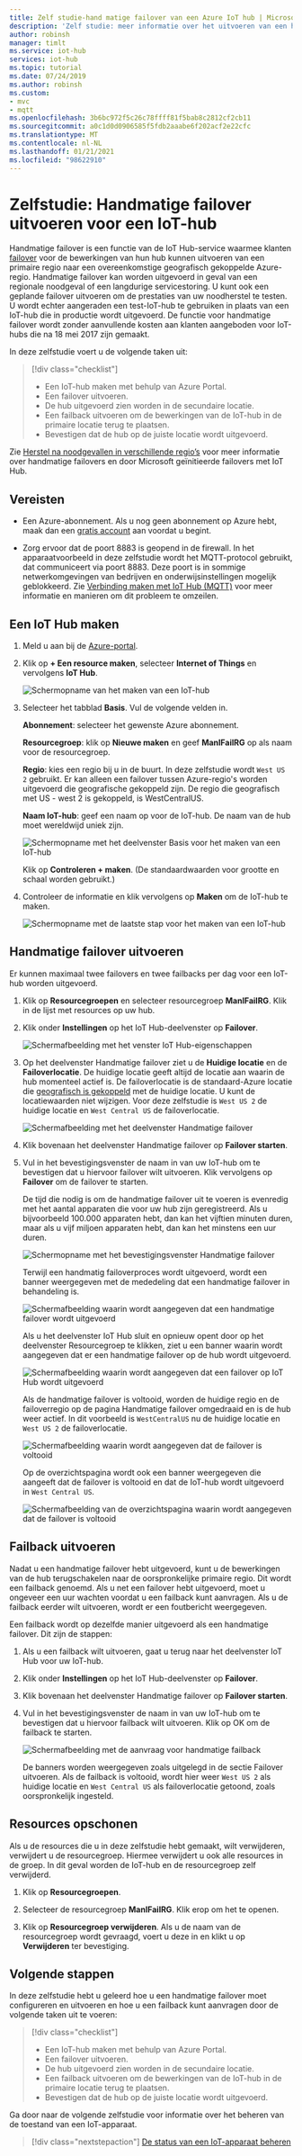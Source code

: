 ```yaml
---
title: Zelf studie-hand matige failover van een Azure IoT hub | Microsoft Docs
description: 'Zelf studie: meer informatie over het uitvoeren van een hand matige failover van uw IoT-hub naar een andere regio en om te controleren of deze werkt. Ga vervolgens terug naar de oorspronkelijke regio en controleer deze opnieuw.'
author: robinsh
manager: timlt
ms.service: iot-hub
services: iot-hub
ms.topic: tutorial
ms.date: 07/24/2019
ms.author: robinsh
ms.custom:
- mvc
- mqtt
ms.openlocfilehash: 3b6bc972f5c26c78ffff81f5bab8c2812cf2cb11
ms.sourcegitcommit: a0c1d0d0906585f5fdb2aaabe6f202acf2e22cfc
ms.translationtype: MT
ms.contentlocale: nl-NL
ms.lasthandoff: 01/21/2021
ms.locfileid: "98622910"
---
```

# <a name="tutorial-perform-manual-failover-for-an-iot-hub"></a>Zelfstudie: Handmatige failover uitvoeren voor een IoT-hub

Handmatige failover is een functie van de IoT Hub-service waarmee klanten [failover](https://en.wikipedia.org/wiki/Failover) voor de bewerkingen van hun hub kunnen uitvoeren van een primaire regio naar een overeenkomstige geografisch gekoppelde Azure-regio. Handmatige failover kan worden uitgevoerd in geval van een regionale noodgeval of een langdurige servicestoring. U kunt ook een geplande failover uitvoeren om de prestaties van uw noodherstel te testen. U wordt echter aangeraden een test-IoT-hub te gebruiken in plaats van een IoT-hub die in productie wordt uitgevoerd. De functie voor handmatige failover wordt zonder aanvullende kosten aan klanten aangeboden voor IoT-hubs die na 18 mei 2017 zijn gemaakt.

In deze zelfstudie voert u de volgende taken uit:

> [!div class="checklist"]
> * Een IoT-hub maken met behulp van Azure Portal. 
> * Een failover uitvoeren. 
> * De hub uitgevoerd zien worden in de secundaire locatie.
> * Een failback uitvoeren om de bewerkingen van de IoT-hub in de primaire locatie terug te plaatsen. 
> * Bevestigen dat de hub op de juiste locatie wordt uitgevoerd.

Zie [Herstel na noodgevallen in verschillende regio’s](iot-hub-ha-dr.md#cross-region-dr) voor meer informatie over handmatige failovers en door Microsoft geïnitieerde failovers met IoT Hub.

## <a name="prerequisites"></a>Vereisten

* Een Azure-abonnement. Als u nog geen abonnement op Azure hebt, maak dan een [gratis account](https://azure.microsoft.com/free/?WT.mc_id=A261C142F) aan voordat u begint.

* Zorg ervoor dat de poort 8883 is geopend in de firewall. In het apparaatvoorbeeld in deze zelfstudie wordt het MQTT-protocol gebruikt, dat communiceert via poort 8883. Deze poort is in sommige netwerkomgevingen van bedrijven en onderwijsinstellingen mogelijk geblokkeerd. Zie [Verbinding maken met IoT Hub (MQTT)](iot-hub-mqtt-support.md#connecting-to-iot-hub) voor meer informatie en manieren om dit probleem te omzeilen.

## <a name="create-an-iot-hub"></a>Een IoT Hub maken

1. Meld u aan bij de [Azure-portal](https://portal.azure.com). 

2. Klik op **+ Een resource maken**, selecteer **Internet of Things** en vervolgens **IoT Hub**.

   ![Schermopname van het maken van een IoT-hub](./media/tutorial-manual-failover/create-hub-01.png)

3. Selecteer het tabblad **Basis**. Vul de volgende velden in.

    **Abonnement**: selecteer het gewenste Azure abonnement.

    **Resourcegroep**: klik op **Nieuwe maken** en geef **ManlFailRG** op als naam voor de resourcegroep.

    **Regio**: kies een regio bij u in de buurt. In deze zelfstudie wordt `West US 2` gebruikt. Er kan alleen een failover tussen Azure-regio's worden uitgevoerd die geografische gekoppeld zijn. De regio die geografisch met US - west 2 is gekoppeld, is WestCentralUS.
    
   **Naam IoT-hub**: geef een naam op voor de IoT-hub. De naam van de hub moet wereldwijd uniek zijn. 

   ![Schermopname met het deelvenster Basis voor het maken van een IoT-hub](./media/tutorial-manual-failover/create-hub-02-basics.png)

   Klik op **Controleren + maken**. (De standaardwaarden voor grootte en schaal worden gebruikt.) 

4. Controleer de informatie en klik vervolgens op **Maken** om de IoT-hub te maken. 

   ![Schermopname met de laatste stap voor het maken van een IoT-hub](./media/tutorial-manual-failover/create-hub-03-create.png)

## <a name="perform-a-manual-failover"></a>Handmatige failover uitvoeren

Er kunnen maximaal twee failovers en twee failbacks per dag voor een IoT-hub worden uitgevoerd.

1. Klik op **Resourcegroepen** en selecteer resourcegroep **ManlFailRG**. Klik in de lijst met resources op uw hub. 

1. Klik onder **Instellingen** op het IoT Hub-deelvenster op **Failover**.

   ![Schermafbeelding met het venster IoT Hub-eigenschappen](./media/tutorial-manual-failover/trigger-failover-01.png)

1. Op het deelvenster Handmatige failover ziet u de **Huidige locatie** en de **Failoverlocatie**. De huidige locatie geeft altijd de locatie aan waarin de hub momenteel actief is. De failoverlocatie is de standaard-Azure locatie die [geografisch is gekoppeld](../best-practices-availability-paired-regions.md) met de huidige locatie. U kunt de locatiewaarden niet wijzigen. Voor deze zelfstudie is `West US 2` de huidige locatie en `West Central US` de failoverlocatie.

   ![Schermafbeelding met het deelvenster Handmatige failover](./media/tutorial-manual-failover/trigger-failover-02.png)

1. Klik bovenaan het deelvenster Handmatige failover op **Failover starten**. 

1. Vul in het bevestigingsvenster de naam in van uw IoT-hub om te bevestigen dat u hiervoor failover wilt uitvoeren. Klik vervolgens op **Failover** om de failover te starten.

   De tijd die nodig is om de handmatige failover uit te voeren is evenredig met het aantal apparaten die voor uw hub zijn geregistreerd. Als u bijvoorbeeld 100.000 apparaten hebt, dan kan het vijftien minuten duren, maar als u vijf miljoen apparaten hebt, dan kan het minstens een uur duren.

   ![Schermopname met het bevestigingsvenster Handmatige failover](./media/tutorial-manual-failover/trigger-failover-03-confirm.png)

   Terwijl een handmatig failoverproces wordt uitgevoerd, wordt een banner weergegeven met de mededeling dat een handmatige failover in behandeling is. 

   ![Schermafbeelding waarin wordt aangegeven dat een handmatige failover wordt uitgevoerd](./media/tutorial-manual-failover/trigger-failover-04-in-progress.png)

   Als u het deelvenster IoT Hub sluit en opnieuw opent door op het deelvenster Resourcegroep te klikken, ziet u een banner waarin wordt aangegeven dat er een handmatige failover op de hub wordt uitgevoerd. 

   ![Schermafbeelding waarin wordt aangegeven dat een failover op IoT Hub wordt uitgevoerd](./media/tutorial-manual-failover/trigger-failover-05-hub-inactive.png)

   Als de handmatige failover is voltooid, worden de huidige regio en de failoverregio op de pagina Handmatige failover omgedraaid en is de hub weer actief. In dit voorbeeld is `WestCentralUS` nu de huidige locatie en `West US 2` de failoverlocatie. 

   ![Schermafbeelding waarin wordt aangegeven dat de failover is voltooid](./media/tutorial-manual-failover/trigger-failover-06-finished.png)

   Op de overzichtspagina wordt ook een banner weergegeven die aangeeft dat de failover is voltooid en dat de IoT-hub wordt uitgevoerd in `West Central US`.

   ![Schermafbeelding van de overzichtspagina waarin wordt aangegeven dat de failover is voltooid](./media/tutorial-manual-failover/trigger-failover-06-finished-overview.png)


## <a name="perform-a-failback"></a>Failback uitvoeren 

Nadat u een handmatige failover hebt uitgevoerd, kunt u de bewerkingen van de hub terugschakelen naar de oorspronkelijke primaire regio. Dit wordt een failback genoemd. Als u net een failover hebt uitgevoerd, moet u ongeveer een uur wachten voordat u een failback kunt aanvragen. Als u de failback eerder wilt uitvoeren, wordt er een foutbericht weergegeven.

Een failback wordt op dezelfde manier uitgevoerd als een handmatige failover. Dit zijn de stappen: 

1. Als u een failback wilt uitvoeren, gaat u terug naar het deelvenster IoT Hub voor uw IoT-hub.

2. Klik onder **Instellingen** op het IoT Hub-deelvenster op **Failover**. 

3. Klik bovenaan het deelvenster Handmatige failover op **Failover starten**. 

4. Vul in het bevestigingsvenster de naam in van uw IoT-hub om te bevestigen dat u hiervoor failback wilt uitvoeren. Klik op OK om de failback te starten. 

   ![Schermafbeelding met de aanvraag voor handmatige failback](./media/tutorial-manual-failover/trigger-failover-03-confirm.png)

   De banners worden weergegeven zoals uitgelegd in de sectie Failover uitvoeren. Als de failback is voltooid, wordt hier weer `West US 2` als huidige locatie en `West Central US` als failoverlocatie getoond, zoals oorspronkelijk ingesteld.

## <a name="clean-up-resources"></a>Resources opschonen 

Als u de resources die u in deze zelfstudie hebt gemaakt, wilt verwijderen, verwijdert u de resourcegroep. Hiermee verwijdert u ook alle resources in de groep. In dit geval worden de IoT-hub en de resourcegroep zelf verwijderd. 

1. Klik op **Resourcegroepen**. 

2. Selecteer de resourcegroep **ManlFailRG**. Klik erop om het te openen. 

3. Klik op **Resourcegroep verwijderen**. Als u de naam van de resourcegroep wordt gevraagd, voert u deze in en klikt u op **Verwijderen** ter bevestiging. 

## <a name="next-steps"></a>Volgende stappen

In deze zelfstudie hebt u geleerd hoe u een handmatige failover moet configureren en uitvoeren en hoe u een failback kunt aanvragen door de volgende taken uit te voeren:

> [!div class="checklist"]
> * Een IoT-hub maken met behulp van Azure Portal. 
> * Een failover uitvoeren. 
> * De hub uitgevoerd zien worden in de secundaire locatie.
> * Een failback uitvoeren om de bewerkingen van de IoT-hub in de primaire locatie terug te plaatsen. 
> * Bevestigen dat de hub op de juiste locatie wordt uitgevoerd.

Ga door naar de volgende zelfstudie voor informatie over het beheren van de toestand van een IoT-apparaat. 

> [!div class="nextstepaction"]
> [De status van een IoT-apparaat beheren](tutorial-device-twins.md)
